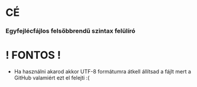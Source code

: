 # CÉ

### Egyfejlécfájlos felsőbbrendű szintax felülíró

# ! FONTOS !
- Ha használni akarod akkor UTF-8 formátumra átkell állítsad a fájlt mert a GitHub valamiért ezt el felejti :(
